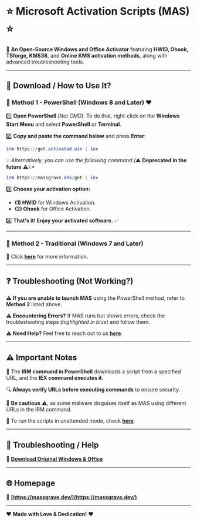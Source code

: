 # ⭐ **Microsoft Activation Scripts (MAS)** ⭐

🔹 **An Open-Source Windows and Office Activator** featuring **HWID, Ohook, TSforge, KMS38**, and **Online KMS activation methods**, along with advanced troubleshooting tools.

---

## 🚀 **Download / How to Use It?**

### 🔹 **Method 1 - PowerShell (Windows 8 and Later)** ❤️

1️⃣ **Open PowerShell** (*Not CMD*). To do that, right-click on the **Windows Start Menu** and select **PowerShell** or **Terminal**.

2️⃣ **Copy and paste the command below** and press **Enter**:

   ```powershell
   irm https://get.activated.win | iex
   ```

   💡 *Alternatively, you can use the following command (*⚠ **Deprecated in the future** ⚠):*
   ```powershell
   irm https://massgrave.dev/get | iex
   ```

3️⃣ **Choose your activation option:**
   - **(1) HWID** for Windows Activation.
   - **(2) Ohook** for Office Activation.

4️⃣ **That's it! Enjoy your activated software.** ✅

---

### 🔹 **Method 2 - Traditional (Windows 7 and Later)**

📌 Click **[here](https://massgrave.dev/troubleshoot)** for more information.

---

## ❓ **Troubleshooting (Not Working?)**

⚠ **If you are unable to launch MAS** using the PowerShell method, refer to **Method 2** listed above.

⚠ **Encountering Errors?** If MAS runs but shows errors, check the troubleshooting steps (*highlighted in blue*) and follow them.

⚠ **Need Help?** Feel free to reach out to us **[here](#)**.

---

## ⚠ **Important Notes**

🛑 The **IRM command in PowerShell** downloads a script from a specified URL, and the **IEX command executes it**.

🔍 **Always verify URLs before executing commands** to ensure security.

🚨 **Be cautious** ⚠, as some malware disguises itself as MAS using different URLs in the IRM command.

📌 To run the scripts in unattended mode, check **[here](#)**.

---

## 🔧 **Troubleshooting / Help**

🔹 **[Download Original Windows & Office](#)**

---

## 🌐 **Homepage**

🔗 **[https://massgrave.dev/](https://massgrave.dev/)**

---

❤️ **Made with Love & Dedication!** ❤️

